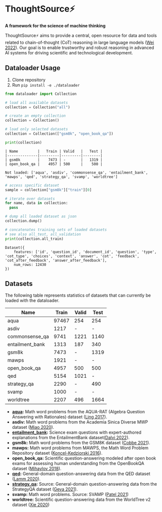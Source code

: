 # ThoughtSource⚡
__A framework for the science of machine thinking__

ThoughtSource⚡ aims to provide a central, open resource for data and tools related to chain-of-thought (CoT) reasoning in large language models ([Wei 2022](https://arxiv.org/abs/2201.11903)). Our goal is to enable trustworthy and robust reasoning in advanced AI systems for driving scientific and technological development.

## Dataloader Usage

1. Clone repository
2. Run `pip install -e ./dataloader`
   
```python
from dataloader import Collection

# load all available datasets
collection = Collection("all")

# create an empty collection
collection = Collection()

# load only selected datasets
collection = Collection(["gsm8k", "open_book_qa"])

print(collection)
```
```batch
| Name         |   Train | Valid   |   Test |
|--------------|---------|---------|--------|
| gsm8k        |    7473 | -       |   1319 |
| open_book_qa |    4957 | 500     |    500 |

Not loaded: ['aqua', 'asdiv', 'commonsense_qa', 'entailment_bank', 'mawps', 'qed', 'strategy_qa', 'svamp', 'worldtree']
```
```python
# access specific dataset 
sample = collection["gsm8k"]["train"][0]

# iterate over datasets
for name, data in collection:
  pass

# dump all loaded dataset as json
collection.dump()

# concatenates training sets of loaded datasets
# see also all_test, all_validation
print(collection.all_train)
```
```text
Dataset({
    features: ['id', 'question_id', 'document_id', 'question', 'type', 'cot_type', 'choices', 'context', 'answer', 'cot', 'feedback', 'cot_after_feedback', 'answer_after_feedback'],
    num_rows: 12430
})
```

## Datasets

The following table represents statistics of datasets that can currently be loaded with the dataloader.

| Name            |   Train | Valid   | Test   |
|-----------------|---------|---------|--------|
| aqua            |   97467 | 254     | 254    |
| asdiv           |    1217 | -       | -      |
| commonsense_qa  |    9741 | 1221    | 1140   |
| entailment_bank |    1313 | 187     | 340    |
| gsm8k           |    7473 | -       | 1319   |
| mawps           |    1921 | -       | -      |
| open_book_qa    |    4957 | 500     | 500    |
| qed             |    5154 | 1021    | -      |
| strategy_qa     |    2290 | -       | 490    |
| svamp           |    1000 | -       | -      |
| worldtree       |    2207 | 496     | 1664   |


* __[aqua](https://github.com/deepmind/AQuA):__ Math word problems from the AQUA-RAT (Algebra Question Answering with Rationales) dataset ([Ling 2017](https://arxiv.org/pdf/1705.04146.pdf)).
* __asdiv:__ Math word problems from the Academia Sinica Diverse MWP dataset ([Miao 2020](https://aclanthology.org/2020.acl-main.92/)).
* __[entailment_bank](https://allenai.org/data/entailmentbank):__ Science exam questions with expert-authored explanations from the EntailmentBank dataset([Dalvi 2022](https://arxiv.org/pdf/2104.08661.pdf)).
* __gsm8k:__  Math word problems from the GSM8K dataset ([Cobbe 2021](https://arxiv.org/abs/2110.14168)).
* __mawps:__ Math word problems from MAWPS, the Math Word Problem Repository dataset ([Koncel-Kedziorski 2016](https://aclanthology.org/N16-1136.pdf)).
* __open_book_qa:__ Scientific question-answering modeled after open book exams for assessing human understanding from the OpenBookQA dataset ([Mihaylov 2018](https://aclanthology.org/D18-1260.pdf)).
* __[qed](https://github.com/google-research-datasets/QED):__ General-domain question-answering data from the QED dataset ([Lamm 2020](https://arxiv.org/abs/2009.06354)).
* __[strategy_qa](https://allenai.org/data/strategyqa):__ Source: General-domain question-answering data from the StrategyQA dataset ([Geva 2021](https://direct.mit.edu/tacl/article/doi/10.1162/tacl_a_00370/100680/Did-Aristotle-Use-a-Laptop-A-Question-Answering)).
* __svamp:__ Math word problems. Source: SVAMP ([Patel 2021](https://aclanthology.org/2021.naacl-main.168/))
* __worldtree:__ Scientific question-answering data from the WorldTree v2 dataset ([Xie 2020](https://aclanthology.org/2020.lrec-1.671/))

